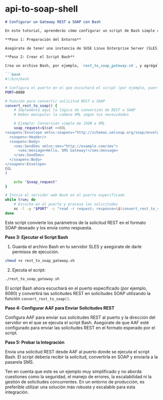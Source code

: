 # api-to-soap-shell

```markdown
# Configurar un Gateway REST a SOAP con Bash

En este tutorial, aprenderás cómo configurar un script de Bash simple como un gateway entre Micro Focus Advanced Authentication Framework (AAF) y una pasarela SMS para realizar la conversión de solicitudes REST a solicitudes SOAP.

**Paso 1: Preparación del Entorno**

Asegúrate de tener una instancia de SUSE Linux Enterprise Server (SLES) instalada y configurada en tu servidor. También necesitarás un servicio AAF que envíe solicitudes REST y una pasarela SMS que acepte solicitudes SOAP.

**Paso 2: Crear el Script Bash**

Crea un archivo Bash, por ejemplo, `rest_to_soap_gateway.sh`, y agrégale el siguiente contenido:

```bash
#!/bin/bash

# Configura el puerto en el que escuchará el script (por ejemplo, puerto 8080)
PORT=8080

# Función para convertir solicitud REST a SOAP
convert_rest_to_soap() {
    # Implementa aquí la lógica de conversión de REST a SOAP
    # Debes manipular la cadena XML según tus necesidades

    # Ejemplo: Conversión simple de JSON a XML
    soap_request=$(cat <<EOL
<soapenv:Envelope xmlns:soapenv="http://schemas.xmlsoap.org/soap/envelope/">
  <soapenv:Header/>
  <soapenv:Body>
    <sms:SendSms xmlns:sms="http://example.com/sms">
      <sms:message>Hello, SMS Gateway!</sms:message>
    </sms:SendSms>
  </soapenv:Body>
</soapenv:Envelope>
EOL
)

    echo "$soap_request"
}

# Inicia el servidor web Bash en el puerto especificado
while true; do
    # Escucha en el puerto y procesa las solicitudes
    nc -l -p "$PORT" -c "read -r request; response=\$(convert_rest_to_soap \"\$request\"); echo -e \"HTTP/1.1 200 OK\nContent-Length: \${#response}\n\n\$response\""
done
```

Este script convierte los parámetros de la solicitud REST en el formato SOAP deseado y los envía como respuesta.

**Paso 3: Ejecutar el Script Bash**

1. Guarda el archivo Bash en tu servidor SLES y asegúrate de darle permisos de ejecución.

```bash
chmod +x rest_to_soap_gateway.sh
```

2. Ejecuta el script:

```bash
./rest_to_soap_gateway.sh
```

El script Bash ahora escuchará en el puerto especificado (por ejemplo, 8080) y convertirá las solicitudes REST en solicitudes SOAP utilizando la función `convert_rest_to_soap()`.

**Paso 4: Configurar AAF para Enviar Solicitudes REST**

Configura AAF para enviar sus solicitudes REST al puerto y la dirección del servidor en el que se ejecuta el script Bash. Asegúrate de que AAF esté configurado para enviar las solicitudes REST en el formato esperado por el script.

**Paso 5: Probar la Integración**

Envía una solicitud REST desde AAF al puerto donde se ejecuta el script Bash. El script debería recibir la solicitud, convertirla en SOAP y enviarla a la pasarela SMS.

Ten en cuenta que este es un ejemplo muy simplificado y no aborda cuestiones como la seguridad, el manejo de errores, la escalabilidad ni la gestión de solicitudes concurrentes. En un entorno de producción, es preferible utilizar una solución más robusta y escalable para esta integración.
```
